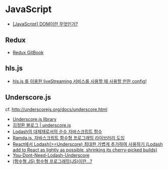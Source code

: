 # JavaScript



- [[JavaScript] DOM이란 무엇인가?](https://m.blog.naver.com/magnking/220972680805)



## Redux

- [Redux GitBook](https://deminoth.github.io/redux/#)



## hls.js

- [hls.js 를 이용한 liveStreaming 서비스를 사용할 때 사용할 만한 config!](https://ddunnimlabs.tistory.com/97)



## Underscore.js

cf. http://underscorejs.org/docs/underscore.html



- [Underscore.js library](https://codediver.tistory.com/44)
- [김정환 블로그 | underscore.js](http://jeonghwan-kim.github.io/underscore-js/)
- [Lodash의 대체재로서의 순수 자바스크립트 함수](https://ui.toast.com/weekly-pick/ko_20190515/)
- [Ramda.js, 자바스크립트 함수형 프로그래밍 라이브러리 도입](https://medium.com/@deptno/ramda-js-%EC%9E%90%EB%B0%94%EC%8A%A4%ED%81%AC%EB%A6%BD%ED%8A%B8-%ED%95%A8%EC%88%98%ED%98%95-%ED%94%84%EB%A1%9C%EA%B7%B8%EB%9E%98%EB%B0%8D-%EB%9D%BC%EC%9D%B4%EB%B8%8C%EB%9F%AC%EB%A6%AC-%EB%8F%84%EC%9E%85-e18ab3fab478)
- [React에서 Lodash(>=Underscore) 최대한 가볍게 추가하여 사용하기 (Lodash add to React as lightly as possible, shrinking its cherry-picked builds)](https://jsdev.kr/t/react-lodash-underscore-lodash-add-to-react-as-lightly-as-possible-shrinking-its-cherry-picked-builds/1967)
- [You-Dont-Need-Lodash-Underscore](https://www.reddit.com/r/reactjs/comments/42qxns/youdontneedlodashunderscore/)
- [(함수형 JS) 함수형 프로그래밍(JS)이란...?](https://perfectacle.github.io/2017/06/30/js-func-00-what/)
